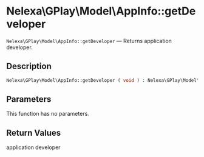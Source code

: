 # Nelexa\GPlay\Model\AppInfo::getDeveloper
`Nelexa\GPlay\Model\AppInfo::getDeveloper` — Returns application developer.

## Description
```php
Nelexa\GPlay\Model\AppInfo::getDeveloper ( void ) : Nelexa\GPlay\Model\Developer
```

## Parameters
This function has no parameters.

## Return Values
application developer

